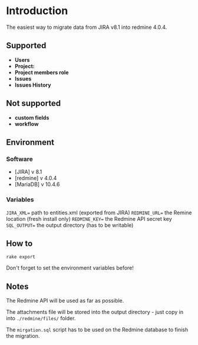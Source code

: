 # Introduction
The easiest way to migrate data from JIRA v8.1 into redmine 4.0.4.

## Supported
* **Users**  
* **Project:**  
* **Project members role**  
* **Issues**  
* **Issues History**  

## Not supported
* **custom fields**  
* **workflow**


## Environment

### Software
* [JIRA] v 8.1
* [redmine] v 4.0.4
* [MariaDB] v 10.4.6

### Variables
``JIRA_XML=`` path to entities.xml (exported from JIRA) 
``REDMINE_URL=`` the Remine location (fresh install only)
``REDMINE_KEY=`` the Redmine API secret key  
``SQL_OUTPUT=`` the output directory  (has to be writable)

## How to 
```
rake export 
```
Don't forget to set the environment variables before!

## Notes
The Redmine API will be used as far as possible.   

The attachments file will be stored into the output directory - just copy in into ``./redmine/files/`` folder.   

The ``mirgation.sql`` script has to be used on the Redmine database to finish the migration.  